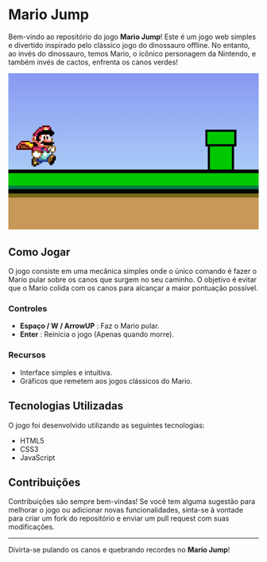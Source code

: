 # **Mario Jump**

Bem-vindo ao repositório do jogo **Mario Jump**! Este é um jogo web simples e divertido inspirado pelo clássico jogo do dinossauro offline. No entanto, ao invés do dinossauro, temos Mario, o icônico personagem da Nintendo, e também invés de cactos, enfrenta os canos verdes!

<img src="/img/README/imgjogo.png">

## Como Jogar

O jogo consiste em uma mecânica simples onde o único comando é fazer o Mario pular sobre os canos que surgem no seu caminho. O objetivo é evitar que o Mario colida com os canos para alcançar a maior pontuação possível.

### Controles

- **Espaço / W / ArrowUP** : Faz o Mario pular.
- **Enter** : Reinicia o jogo (Apenas quando morre).

### Recursos

- Interface simples e intuitiva.
- Gráficos que remetem aos jogos clássicos do Mario.

## Tecnologias Utilizadas

O jogo foi desenvolvido utilizando as seguintes tecnologias:
- HTML5
- CSS3
- JavaScript

## Contribuições

Contribuições são sempre bem-vindas! Se você tem alguma sugestão para melhorar o jogo ou adicionar novas funcionalidades, sinta-se à vontade para criar um fork do repositório e enviar um pull request com suas modificações.

---

Divirta-se pulando os canos e quebrando recordes no **Mario Jump**!